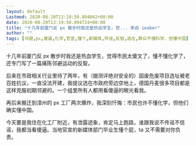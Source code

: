 ```yaml
---
layout: default
Lastmod: 2020-08-20T13:19:50.894842+00:00
date: 2020-08-20T13:19:50.894724+00:00
title: "十几年前厦门反 px 散步时我还是热血学生，觉... 来自 ieaber"
author: ""
tags: [邻避,px,傻逼,化学,官宣,懂个,新媒体,传谣,反智,选在,群众不懂科学，但懂中国]
---
```


十几年前厦门反 px 散步时我还是热血学生，觉得市民太傻叉了，懂不懂化学了，还专门写了一篇痛陈邻避运动的反智。

后来在市政相关行业里待了两年，有（据测评绝对安全的）固废危废项目选址被老百姓抗议，一直没法开建，我提议选在市政府旁边空地上，德国丹麦很多项目都是这样克服初期邻避的。一个组里所有人都用看傻逼的眼光看我。

再后来搬迁到漳州的 px 工厂两次爆炸，我深刻忏悔：市民也许不懂化学，但他们确实懂中国。

今天要是我住在化工厂附近，有泄露迹象，肯定马上跑路，谁跟我说不传谣不信谣，我都当看傻逼。当地官宣的新媒体部门毕业生懂个屁，ta 又不需要对你负责。

